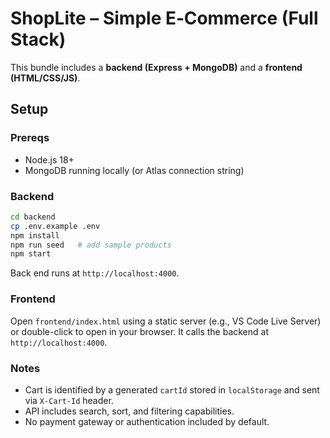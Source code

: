 # ShopLite – Simple E‑Commerce (Full Stack)

This bundle includes a **backend (Express + MongoDB)** and a **frontend (HTML/CSS/JS)**.

## Setup

### Prereqs
- Node.js 18+
- MongoDB running locally (or Atlas connection string)

### Backend
```bash
cd backend
cp .env.example .env
npm install
npm run seed   # add sample products
npm start
```
Back end runs at `http://localhost:4000`.

### Frontend
Open `frontend/index.html` using a static server (e.g., VS Code Live Server) or double-click to open in your browser. It calls the backend at `http://localhost:4000`.

### Notes
- Cart is identified by a generated `cartId` stored in `localStorage` and sent via `X-Cart-Id` header.
- API includes search, sort, and filtering capabilities.
- No payment gateway or authentication included by default.
